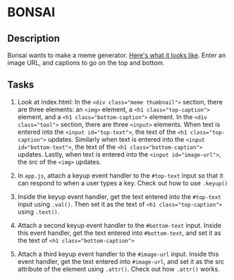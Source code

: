 # BONSAI
## Description
Bonsai wants to make a meme generator. [Here's what it looks like]("https://s3.amazonaws.com/codecademy-content/projects/2/bonsai/index.html"). Enter an image URL, and captions to go on the top and bottom.

## Tasks
1. Look at index.html:
In the `<div class="meme thumbnail">` section, there are three elements: an `<img>` element, a `<h1 class="top-caption">` element, and a `<h1 class="bottom-caption">` element.
In the `<div class="tool">` section, there are three `<input>` elements. When text is entered into the `<input id="top-text">`, the text of the `<h1 class="top-caption">` updates. Similarly when text is entered into the `<input id="bottom-text">`, the text of the `<h1 class="bottom-caption">` updates. Lastly, when text is entered into the `<input id="image-url">`, the src of the `<img>` updates.

2. In `app.js`, attach a keyup event handler to the `#top-text` input so that it can respond to when a user types a key. Check out how to use `.keyup()`

3. Inside the keyup event handler, get the text entered into the `#top-text` input using `.val()`. Then set it as the text of `<h1 class="top-caption">` using `.text()`.

4. Attach a second keyup event handler to the `#bottom-text` input. Inside this event handler, get the text entered into `#bottom-text`, and set it as the text of `<h1 class="bottom-caption">`

5. Attach a third keyup event handler to the `#image-url` input. Inside this event handler, get the text entered into `#image-url`, and set it as the src attribute of the element using `.attr()`. Check out how `.attr()` works.
